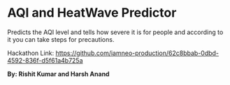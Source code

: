# AQI and HeatWave Predictor

Predicts the AQI level and tells how severe it is for people and according to it you can take steps for precautions.

Hackathon Link: https://github.com/iamneo-production/62c8bbab-0dbd-4592-836f-d5f61a4b725a

**By: Rishit Kumar and Harsh Anand**

